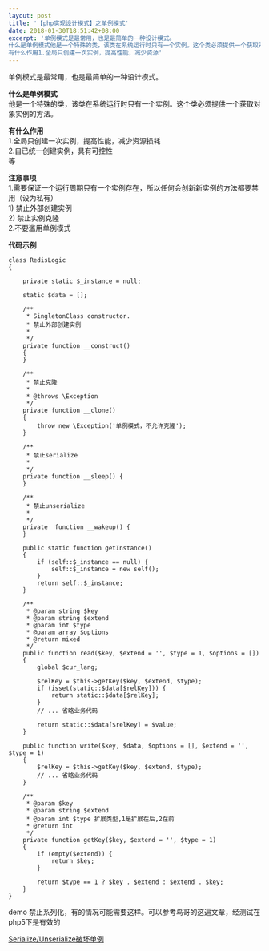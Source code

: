 ```yaml
---  
layout: post  
title: '【php实现设计模式】之单例模式'  
date: 2018-01-30T18:51:42+08:00  
excerpt: '单例模式是最常用，也是最简单的一种设计模式。
什么是单例模式他是一个特殊的类，该类在系统运行时只有一个实例。这个类必须提供一个获取对象实例的方法。
有什么作用1.全局只创建一次实例，提高性能，减少资源'  
---  
```


单例模式是最常用，也是最简单的一种设计模式。

**什么是单例模式**  
他是一个特殊的类，该类在系统运行时只有一个实例。这个类必须提供一个获取对象实例的方法。

**有什么作用**  
1.全局只创建一次实例，提高性能，减少资源损耗  
2.自已统一创建实例，具有可控性  
等

**注意事项**  
1.需要保证一个运行周期只有一个实例存在，所以任何会创新新实例的方法都要禁用（设为私有）  
1\) 禁止外部创建实例  
2\) 禁止实例克隆  
2.不要滥用单例模式

**代码示例**

```
class RedisLogic
{

    private static $_instance = null;

    static $data = [];

    /**
     * SingletonClass constructor.
     * 禁止外部创建实例
     *
     */
    private function __construct()
    {
    }

    /**
     * 禁止克隆
     *
     * @throws \Exception
     */
    private function __clone()
    {
        throw new \Exception('单例模式，不允许克隆');
    }
    
    /**
     * 禁止serialize
     *
     */
    private function __sleep() {
    }
 
    /**
     * 禁止unserialize
     *
     */
    private  function __wakeup() {
    } 
    
    public static function getInstance()
    {
        if (self::$_instance == null) {
            self::$_instance = new self();
        }
        return self::$_instance;
    }

    /**
     * @param string $key
     * @param string $extend
     * @param int $type
     * @param array $options
     * @return mixed
     */
    public function read($key, $extend = '', $type = 1, $options = [])
    {
        global $cur_lang;

        $relKey = $this->getKey($key, $extend, $type);
        if (isset(static::$data[$relKey])) {
            return static::$data[$relKey];
        }
        // ... 省略业务代码

        return static::$data[$relKey] = $value;
    }

    public function write($key, $data, $options = [], $extend = '', $type = 1)
    {
        $relKey = $this->getKey($key, $extend, $type);
        // ... 省略业务代码
    }

    /**
     * @param $key
     * @param string $extend
     * @param int $type 扩展类型,1是扩展在后,2在前
     * @return int
     */
    private function getKey($key, $extend = '', $type = 1)
    {
        if (empty($extend)) {
            return $key;
        }

        return $type == 1 ? $key . $extend : $extend . $key;
    }
}
```

demo 禁止系列化，有的情况可能需要这样。可以参考鸟哥的这遍文章，经测试在php5下是有效的

[Serialize/Unserialize破坏单例](http://www.laruence.com/2011/03/18/1909.html)